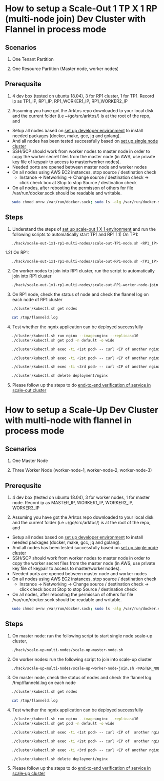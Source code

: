 # How to setup a Scale-Out 1 TP X 1 RP (multi-node join) Dev Cluster with Flannel in process mode

## Scenarios
1. One Tenant Partition

2. One Resource Partition (Master node, worker nodes)

## Prerequsite
1. 4 dev box (tested on ubuntu 18.04), 3 for RP1 cluster, 1 for TP1. Record ip as TP1_IP, RP1_IP, RP1_WORKER1_IP, RP1_WORKER2_IP

2. Assuming you have got the Arktos repo downloaded to your local disk and the current folder (i.e ~/go/src/arktos/) is at the root of the repo, and 

- Setup all nodes based on [set up developer environment](https://github.com/q131172019/arktos/blob/CarlXie_singleNodeArktosCluster/docs/setup-guide/setup-dev-env.md) to install needed packages (docker, make, gcc, jq and golang).
- And all nodes has been tested successfully based on [set up single node cluster](https://github.com/q131172019/arktos/blob/CarlXie_singleNodeArktosCluster/docs/setup-guide/single-node-dev-scale-up-cluster.md)
- SSH/SCP should work from worker nodes to master node in order to copy the worker secret files from the master node (in AWS, use private key file of keypair to access to master/worker nodes).
- Needed ports are opened between master node and worker nodes
- On all nodes using AWS EC2 instances, stop source / destination check
  * Instance -> Networking -> Change source / destination check -> click check box at Stop to stop Source / destination check
- On all nodes, after rebooting the permisson of others for file /var/run/docker.sock should be readable and writable.

```bash
   sudo chmod o+rw /var/run/docker.sock; sudo ls -alg /var/run/docker.sock
``` 

## Steps
1. Understand the steps of [set up scale-out 1 X 1 environment](https://github.com/CentaurusInfra/arktos/blob/master/docs/setup-guide/scale-out-local-dev-setup.md) and run the following scripts to automatically start TP1 and RP1
1.1)  On TP1: 
```bash
   ./hack/scale-out-1x1-rp1-multi-nodes/scale-out-TP1-node.sh <RP1_IP>
```

1.2) On RP1: 
```bash
   ./hack/scale-out-1x1-rp1-multi-nodes/scale-out-RP1-node.sh <TP1_IP>
```

2. On worker nodes to join into RP1 cluster, run the script to automatically join into RP1 cluster
```bash
   ./hack/scale-out-1x1-rp1-multi-nodes/scale-out-RP1-worker-node-join.sh <RP1_IP>
```

3.  On RP1 node, check the status of node and check the flannel log on each node of RP1 cluster
```bash
   ./cluster/kubectl.sh get nodes
```
```bash
   cat /tmp/flanneld.log
```

4. Test whether the ngnix application can be deployed successfully
```bash
   ./cluster/kubectl.sh run nginx --image=nginx --replicas=10
   ./cluster/kubectl.sh get pod -n default -o wide
```
```bash
   ./cluster/kubectl.sh exec -ti <1st pod> -- curl <IP of another nginx pods>
```
```bash
   ./cluster/kubectl.sh exec -ti <2st pod> -- curl <IP of another nginx pods>
```
```bash
   ./cluster/kubectl.sh exec -ti <3rd pod> -- curl <IP of another nginx pods>
```

```bash
   ./cluster/kubectl.sh delete deployment/nginx
```

5. Please follow up the steps to do [end-to-end verification of service in scale-out cluster](https://github.com/CentaurusInfra/arktos/issues/1143)


# How to setup a Scale-Up Dev Cluster with multi-node with flannel in process mode

## Scenarios
1. One Master Node

2. Three Worker Node (worker-node-1, worker-node-2, worker-node-3)

## Prerequsite
1. 4 dev box (tested on ubuntu 18.04), 3 for worker nodes, 1 for master node. Record ip as MASTER_IP, WORKER1_IP, WORKER2_IP, WORKER3_IP

2. Assuming you have got the Arktos repo downloaded to your local disk and the current folder (i.e ~/go/src/arktos/) is at the root of the repo, and

- Setup all nodes based on [set up developer environment](https://github.com/q131172019/arktos/blob/CarlXie_singleNodeArktosCluster/docs/setup-guide/setup-dev-env.md) to install needed packages (docker, make, gcc, jq and golang).
- And all nodes has been tested successfully based on [set up single node cluster](https://github.com/q131172019/arktos/blob/CarlXie_singleNodeArktosCluster/docs/setup-guide/single-node-dev-scale-up-cluster.md)
- SSH/SCP should work from worker nodes to master node in order to copy the worker secret files from the master node (in AWS, use private key file of keypair to access to master/worker nodes).
- Needed ports are opened between master node and worker nodes
- On all nodes using AWS EC2 instances, stop source / destination check
  * Instance -> Networking -> Change source / destination check -> click check box at Stop to stop Source / destination check
- On all nodes, after rebooting the permisson of others for file /var/run/docker.sock should be readable and writable.

```bash
   sudo chmod o+rw /var/run/docker.sock; sudo ls -alg /var/run/docker.sock
```

## Steps
1.  On master node: run the following script to start single node scale-up cluster,
```bash
   ./hack/scale-up-multi-nodes/scale-up-master-node.sh
```
2.  On worker nodes: run the following script to join into scale-up cluster
```bash
   ./hack/scale-up-multi-nodes/scale-up-worker-node-join.sh <MASTER_NODE_IP>
```

3.  On master node, check the status of nodes and check the flannel log /tmp/flanneld.log on each node
```bash
   ./cluster/kubectl.sh get nodes
```
```bash
   cat /tmp/flanneld.log
```

4. Test whether the ngnix application can be deployed successfully
```bash
   ./cluster/kubectl.sh run nginx --image=nginx --replicas=10
   ./cluster/kubectl.sh get pod -n default -o wide
```
```bash
   ./cluster/kubectl.sh exec -ti <1st pod> -- curl <IP of  another nginx pods>
```
```bash
   ./cluster/kubectl.sh exec -ti <2st pod> -- curl <IP of  another nginx pods>
```
```bash
   ./cluster/kubectl.sh exec -ti <3rd pod> -- curl <IP of another nginx pods>
```

```bash
   ./cluster/kubectl.sh delete deployment/nginx
```

5. Please follow up the steps to do [end-to-end verification of service in scale-up cluster](https://github.com/CentaurusInfra/arktos/issues/1142)

